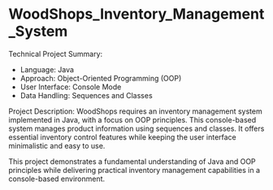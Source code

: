 # WoodShops_Inventory_Management_System

Technical Project Summary:
- Language: Java
- Approach: Object-Oriented Programming (OOP)
- User Interface: Console Mode
- Data Handling: Sequences and Classes

Project Description:
WoodShops requires an inventory management system implemented in Java, with a focus on OOP principles. This console-based system manages product information using sequences and classes. It offers essential inventory control features while keeping the user interface minimalistic and easy to use.

This project demonstrates a fundamental understanding of Java and OOP principles while delivering practical inventory management capabilities in a console-based environment.
